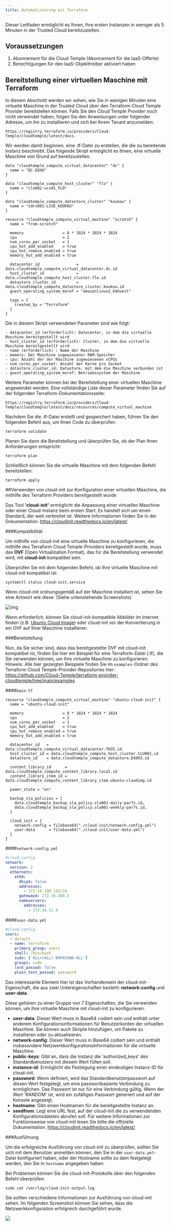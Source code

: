 ```yaml
---
title: Automatisierung mit Terraform
---
```


Dieser Leitfaden ermöglicht es Ihnen, Ihre ersten Instanzen in weniger als 5 Minuten in der Trusted Cloud bereitzustellen.


## __Voraussetzungen__
1. Abonnement für die Cloud Temple (Abonnement für die IaaS-Offerte)
2. Berechtigungen für den IaaS-Objekttreiber aktiviert haben

## Bereitstellung einer virtuellen Maschine mit Terraform
In diesem Abschnitt werden wir sehen, wie Sie in wenigen Minuten eine virtuelle Maschine in der Trusted Cloud über den Terraform Cloud Temple Provider bereitstellen können. 
Falls Sie den Cloud Temple Provider noch nicht verwendet haben, folgen Sie den Anweisungen unter folgender Adresse, um ihn zu installieren und sich bei Ihrem Tenant anzumelden:

    https://registry.terraform.io/providers/Cloud-Temple/cloudtemple/latest/docs.

Wir werden damit beginnen, eine .tf-Datei zu erstellen, die die zu bereitende Instanz beschreibt.
Das folgende Skript ermöglicht es Ihnen, eine virtuelle Maschine von Grund auf bereitzustellen. 


    data "cloudtemple_compute_virtual_datacenter" "dc" {
      name = "DC-EQX6"
    }

    data "cloudtemple_compute_host_cluster" "flo" {
      name = "clu002-ucs01_FLO"
    }

    data "cloudtemple_compute_datastore_cluster" "koukou" {
      name = "sdrs001-LIVE_KOUKOU"
    }

    resource "cloudtemple_compute_virtual_machine" "scratch" {
      name = "from-scratch"

      memory                 = 8 * 1024 * 1024 * 1024
      cpu                    = 2
      num_cores_per_socket   = 1
      cpu_hot_add_enabled    = true
      cpu_hot_remove_enabled = true
      memory_hot_add_enabled = true

      datacenter_id                = data.cloudtemple_compute_virtual_datacenter.dc.id
      host_cluster_id              = data.cloudtemple_compute_host_cluster.flo.id
      datastore_cluster_id         = data.cloudtemple_compute_datastore_cluster.koukou.id
      guest_operating_system_moref = "amazonlinux2_64Guest"
 
      tags = {
        created_by = "Terraform"
      }
    }

Die in diesem Skript verwendeten Parameter sind wie folgt:

    - datacenter_id (erforderlich): Datacenter, in dem die virtuelle Maschine bereitgestellt wird
    - host_cluster_id (erforderlich): Cluster, in dem die virtuelle Maschine bereitgestellt wird
    - name (erforderlich) : Name der Maschine
    - memory: Der Maschine zugewiesener RAM-Speicher
    - cpu: Anzahl der der Maschine zugewiesenen vCPUs
    - num_cores_per_socket: Anzahl der Kerne pro Socket
    - datastore_cluster_id: Datastore, mit dem die Maschine verbunden ist
    - guest_operating_system_moref: Betriebssystem der Maschine

Weitere Parameter können bei der Bereitstellung einer virtuellen Maschine angewendet werden. Eine vollständige Liste dieser Parameter finden Sie auf der folgenden Terraform-Dokumentationsseite: 

    https://registry.terraform.io/providers/Cloud-Temple/cloudtemple/latest/docs/resources/compute_virtual_machine


Nachdem Sie die .tf-Datei erstellt und gespeichert haben, führen Sie den folgenden Befehl aus, um Ihren Code zu überprüfen:

    terraform validate

Planen Sie dann die Bereitstellung und überprüfen Sie, ob der Plan Ihren Anforderungen entspricht:

    terraform plan

Schließlich können Sie die virtuelle Maschine mit dem folgenden Befehl bereitstellen:

    terraform apply

##Verwenden von cloud-init zur Konfiguration einer virtuellen Maschine, die mithilfe des Terraform Providers bereitgestellt wurde

Das Tool __'cloud-init'__ ermöglicht die Anpassung einer virtuellen Maschine oder einer Cloud-Instanz beim ersten Start. Es handelt sich um einen Standard, der weit verbreitet ist.
Weitere Informationen finden Sie in der Dokumentation: https://cloudinit.readthedocs.io/en/latest/

###Kompatibilität

Um mithilfe von cloud-init eine virtuelle Maschine zu konfigurieren, die mithilfe des Terraform Cloud Temple-Providers bereitgestellt wurde, muss das **OVF** (Open Virtualization Format), das für die Bereitstellung verwendet wird, mit **cloud-init** kompatibel sein.

Überprüfen Sie mit dem folgenden Befehl, ob Ihre virtuelle Maschine mit cloud-init kompatibel ist:

`systemctl status cloud-init.service`

Wenn cloud-init ordnungsgemäß auf der Maschine installiert ist, sehen Sie eine Antwort wie diese. (Siehe untenstehende Screenshots)

![img](images/status_cloud_init.png)

Wenn erforderlich, können Sie cloud-init-kompatible Abbilder im Internet finden (z.B. [Ubuntu Cloud Image](https://cloud-images.ubuntu.com/)) oder cloud-init vor der Konvertierung in ein OVF auf Ihrer Maschine installieren.


###Bereitstellung

Nun, da Sie sicher sind, dass das bereitgestellte OVF mit cloud-init kompatibel ist, finden Sie hier ein Beispiel für eine Terraform-Datei (.tf), die Sie verwenden können, um Ihre virtuelle Maschine zu konfigurieren.
Hinweis: Alle hier gezeigten Beispiele finden Sie im `examples`-Ordner des Terraform Cloud Temple-Provider-Repositories hier: https://github.com/Cloud-Temple/terraform-provider-cloudtemple/tree/main/examples

####`main.tf`

```HCL
resource "cloudtemple_compute_virtual_machine" "ubuntu-cloud-init" {
  name = "ubuntu-cloud-init"

  memory                 = 8 * 1024 * 1024 * 1024
  cpu                    = 2
  num_cores_per_socket   = 1
  cpu_hot_add_enabled    = true
  cpu_hot_remove_enabled = true
  memory_hot_add_enabled = true

  datacenter_id   = data.cloudtemple_compute_virtual_datacenter.TH3S.id
  host_cluster_id = data.cloudtemple_compute_host_cluster.CLU001.id
  datastore_id    = data.cloudtemple_compute_datastore.DS003.id

  content_library_id      = data.cloudtemple_compute_content_library.local.id
  content_library_item_id = data.cloudtemple_compute_content_library_item.ubuntu-cloudimg.id

  power_state = "on"

  backup_sla_policies = [
    data.cloudtemple_backup_sla_policy.sla001-daily-par7s.id,
    data.cloudtemple_backup_sla_policy.sla001-weekly-par7s.id,
  ]

  cloud_init = {
    network-config = filebase64("./cloud-init/network-config.yml")
    user-data      = filebase64("./cloud-init/user-data.yml")
  }
}
```

####`network-config.yml`
```YAML
#cloud-config
network:
  version: 2
  ethernets:
    eth0:
      dhcp4: false
      addresses:
        - 172.16.100.192/24
      gateway4: 172.16.100.1
      nameservers:
        addresses:
          - 172.16.11.4
```

####`user-data.yml`
```YAML
#cloud-config
users:
  - default
  - name: terraform
    primary_group: users
    shell: /bin/bash
    sudo: ['ALL=(ALL) NOPASSWD:ALL']
    groups: sudo
    lock_passwd: false  
    plain_text_passwd: password
```

Das interessante Element hier ist das Vorhandensein der cloud-init-Eigenschaft, die aus zwei Untereigenschaften besteht: **network-config** und **user-data**.

Diese gehören zu einer Gruppe von 7 Eigenschaften, die Sie verwenden können, um Ihre virtuelle Maschine mit cloud-init zu konfigurieren.

* **user-data**: Dieser Wert muss in Base64 codiert sein und enthält unter anderem Konfigurationsinformationen für Benutzerkonten der virtuellen Maschine. Sie können auch Skripte hinzufügen, um Pakete zu installieren oder zu aktualisieren.
* **network-config**: Dieser Wert muss in Base64 codiert sein und enthält insbesondere Netzwerkkonfigurationsinformationen für die virtuelle Maschine.
* **public-keys**: Gibt an, dass die Instanz die 'authorized_keys' des Standardbenutzers mit diesem Wert füllen soll.
* **instance-id**: Ermöglicht die Festlegung einer eindeutigen Instanz-ID für cloud-init.
* **password**: Wenn definiert, wird das Standardbenutzerpasswort auf diesen Wert festgelegt, um eine passwortbasierte Verbindung zu ermöglichen. Das Passwort ist nur für eine Verbindung gültig. Wenn der Wert 'RANDOM' ist, wird ein zufälliges Passwort generiert und auf der Konsole angezeigt.
* **hostname**: Gibt einen Hostnamen für die bereitgestellte Instanz an.
* **seedfrom**: Legt eine URL fest, auf der cloud-init die zu verwendenden Konfigurationsdateien abrufen soll.
Für weitere Informationen zur Funktionsweise von cloud-init lesen Sie bitte die offizielle Dokumentation. https://cloudinit.readthedocs.io/en/latest/

###Ausführung

Um die erfolgreiche Ausführung von cloud-init zu überprüfen, sollten Sie sich mit dem Benutzer anmelden können, den Sie in der `user-data.yml`-Datei konfiguriert haben, oder der Hostname sollte zu dem festgelegt werden, den Sie in `hostname` angegeben haben.

Bei Problemen können Sie die cloud-init-Protokolle über den folgenden Befehl überprüfen:

`sudo cat /var/log/cloud-init-output.log`

Sie sollten verschiedene Informationen zur Ausführung von cloud-init sehen. Im folgenden Screenshot können Sie sehen, dass die Netzwerkkonfiguration erfolgreich durchgeführt wurde.

![](images/cloud-init-output.png)
